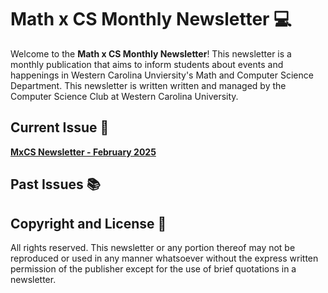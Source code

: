 # Math x CS Monthly Newsletter 💻

Welcome to the **Math x CS Monthly Newsletter**! This newsletter is a monthly publication that aims to inform students about events and happenings in Western Carolina Unviersity's Math and Computer Science Department. This newsletter is written written and managed by the Computer Science Club at Western Carolina University.

## Current Issue 📅

**[MxCS Newsletter - February 2025](2025/2025-02.md)**

## Past Issues 📚

## Copyright and License 📜

All rights reserved. This newsletter or any portion thereof may not be reproduced or used in any manner whatsoever without the express written permission of the publisher except for the use of brief quotations in a newsletter.
